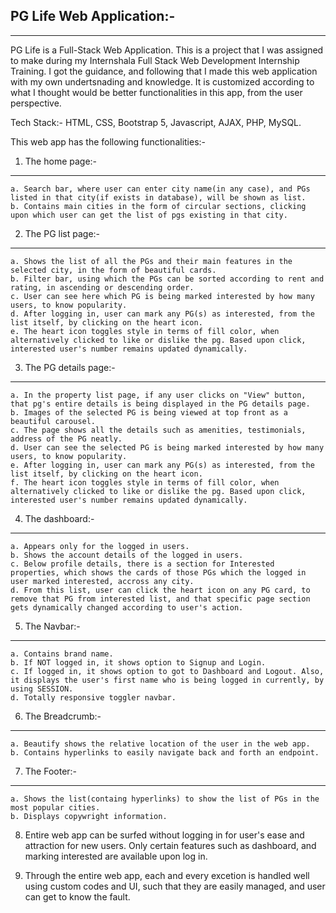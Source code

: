 PG Life Web Application:-	 
--------------------------------------------------------------------------------------------------
--------------------------------------------------------------------------------------------------

PG Life is a Full-Stack Web Application. This is a project that I was assigned to make during my
Internshala Full Stack Web Development Internship Training. I got the guidance, and following that
I made this web application with my own undertsnading and knowledge. It is customized according to
what I thought would be better functionalities in this app, from the user perspective.

Tech Stack:- HTML, CSS, Bootstrap 5, Javascript, AJAX, PHP, MySQL.

This web app has the following functionalities:-

1. The home page:-
--------------------
	a. Search bar, where user can enter city name(in any case), and PGs listed in that city(if exists in database), will be shown as list.
	b. Contains main cities in the form of circular sections, clicking upon which user can get the list of pgs existing in that city.


2. The PG list page:-
----------------------
	a. Shows the list of all the PGs and their main features in the selected city, in the form of beautiful cards.
	b. Filter bar, using which the PGs can be sorted according to rent and rating, in ascending or descending order.
	c. User can see here which PG is being marked interested by how many users, to know popularity.
	d. After logging in, user can mark any PG(s) as interested, from the list itself, by clicking on the heart icon.
	e. The heart icon toggles style in terms of fill color, when alternatively clicked to like or dislike the pg. Based upon click, interested user's number remains updated dynamically.
		

3. The PG details page:-
-------------------------
	a. In the property list page, if any user clicks on "View" button, that pg's entire details is being displayed in the PG details page.
	b. Images of the selected PG is being viewed at top front as a beautiful carousel.
	c. The page shows all the details such as amenities, testimonials, address of the PG neatly.
	d. User can see the selected PG is being marked interested by how many users, to know popularity.
	e. After logging in, user can mark any PG(s) as interested, from the list itself, by clicking on the heart icon.
	f. The heart icon toggles style in terms of fill color, when alternatively clicked to like or dislike the pg. Based upon click, interested user's number remains updated dynamically.


4. The dashboard:-
--------------------
	a. Appears only for the logged in users.
	b. Shows the account details of the logged in users.
	c. Below profile details, there is a section for Interested properties, which shows the cards of those PGs which the logged in user marked interested, accross any city.
	d. From this list, user can click the heart icon on any PG card, to remove that PG from interested list, and that specific page section gets dynamically changed according to user's action.


5. The Navbar:-
----------------
	a. Contains brand name.
	b. If NOT logged in, it shows option to Signup and Login.
	c. If logged in, it shows option to got to Dashboard and Logout. Also, it displays the user's first name who is being logged in currently, by using SESSION.
	d. Totally responsive toggler navbar.


6. The Breadcrumb:-
--------------------
	a. Beautify shows the relative location of the user in the web app.
	b. Contains hyperlinks to easily navigate back and forth an endpoint.


7. The Footer:-
-----------------
	a. Shows the list(containg hyperlinks) to show the list of PGs in the most popular cities.
	b. Displays copywright information.


8. Entire web app can be surfed without logging in for user's ease and attraction for new users. Only 	certain features such as dashboard, and marking interested are available upon log in.

9. Through the entire web app, each and every excetion is handled well using custom codes and UI,	such that they are easily managed, and user can get to know the fault.
